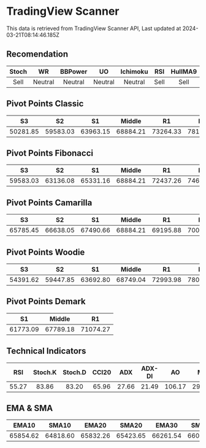 # TradingView Scanner
This data is retrieved from TradingView Scanner API, Last updated at 2024-03-21T08:14:46.185Z

## Recomendation
| Stoch | WR | BBPower | UO | Ichimoku | RSI | HullMA9 |
| :---: | :---: | :---: | :---: | :---: | :---: | :---: |
| Sell | Neutral | Neutral | Neutral | Neutral | Sell | Sell |

## Pivot Points Classic
| S3 | S2 | S1 | Middle | R1 | R2 | R3 |
| :---: | :---: | :---: | :---: | :---: | :---: | :---: |
| 50281.85 | 59583.03 | 63963.15 | 68884.21 | 73264.33 | 78185.39 | 87486.57 |

## Pivot Points Fibonacci
| S3 | S2 | S1 | Middle | R1 | R2 | R3 |
| :---: | :---: | :---: | :---: | :---: | :---: | :---: |
| 59583.03 | 63136.08 | 65331.16 | 68884.21 | 72437.26 | 74632.34 | 78185.39 |

## Pivot Points Camarilla
| S3 | S2 | S1 | Middle | R1 | R2 | R3 |
| :---: | :---: | :---: | :---: | :---: | :---: | :---: |
| 65785.45 | 66638.05 | 67490.66 | 68884.21 | 69195.88 | 70048.49 | 70901.09 |

## Pivot Points Woodie
| S3 | S2 | S1 | Middle | R1 | R2 | R3 |
| :---: | :---: | :---: | :---: | :---: | :---: | :---: |
| 54391.62 | 59447.85 | 63692.80 | 68749.04 | 72993.98 | 78050.22 | 82295.16 |

## Pivot Points Demark
| S1 | Middle | R1 |
| :---: | :---: | :---: |
| 61773.09 | 67789.18 | 71074.27 |

## Technical Indicators
| RSI | Stoch.K | Stoch.D | CCI20 | ADX | ADX-DI | AO | Mom | MACD | MACD | W.R | HullMA9 |
| :---: | :---: | :---: | :---: | :---: | :---: | :---: | :---: | :---: | :---: | :---: | :---: |
| 55.27 | 83.86 | 83.20 | 65.96 | 27.66 | 21.49 | 106.17 | 2983.62 | -329.30 | -891.83 | -11.18 | 68181.39 |

## EMA & SMA
| EMA10 | SMA10 | EMA20 | SMA20 | EMA30 | SMA30 | EMA50 | SMA50 | EMA100 | SMA100 | EMA200 | SMA200 |
| :---: | :---: | :---: | :---: | :---: | :---: | :---: | :---: | :---: | :---: | :---: | :---: |
| 65854.62 | 64818.60 | 65832.26 | 65423.65 | 66261.54 | 66024.32 | 66877.23 | 67895.30 | 66232.94 | 68184.71 | 62385.84 | 61913.03 |